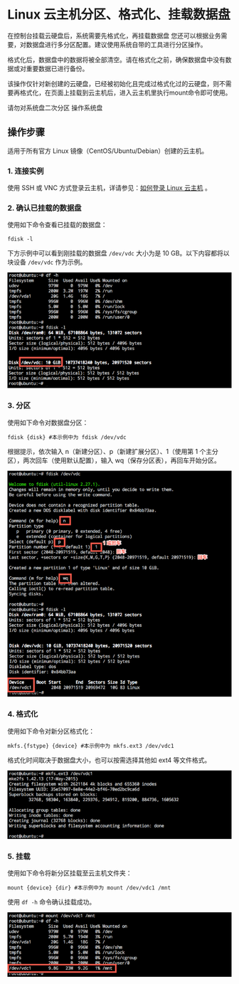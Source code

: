 # Linux 云主机分区、格式化、挂载数据盘

在控制台挂载云硬盘后，系统需要先格式化，再挂载数据盘
您还可以根据业务需要，对数据盘进行多分区配置。建议使用系统自带的工具进行分区操作。

格式化后，数据盘中的数据将被全部清空。请在格式化之前，确保数据盘中没有数据或对重要数据已进行备份。

该操作仅针对新创建的云硬盘，已经被初始化且完成过格式化过的云硬盘，则不需要再格式化，在页面上挂载到云主机后，进入云主机里执行mount命令即可使用。


请勿对系统盘二次分区 操作系统盘

## 操作步骤

适用于所有官方 Linux 镜像（CentOS/Ubuntu/Debian）创建的云主机。

### 1. 连接实例

使用 SSH 或 VNC 方式登录云主机，详请参见：[如何登录 Linux 云主机](http://support.c.163.com/md.html#!容器服务/云主机/使用指南/linux主机登录方法.md) 。

### 2. 确认已挂载的数据盘

使用如下命令查看已挂载的数据盘：

	fdisk -l

下方示例中可以看到刚挂载的数据盘 `/dev/vdc` 大小为是 10 GB。以下内容都将以块设备 `/dev/vdc` 作为示例。

![](../../image/初始化云硬盘-linux-确认挂载.png)

### 3. 分区

使用如下命令对数据盘分区：

	fdisk {disk} #本示例中为 fdisk /dev/vdc 

根据提示，依次输入 n（新建分区）、p（新建扩展分区）、1（使用第 1 个主分区），两次回车（使用默认配置），输入 wq（保存分区表），再回车开始分区。

![](../../image/初始化云硬盘-linux-分区.png)

### 4. 格式化

使用如下命令对新分区格式化：

	mkfs.{fstype} {device} #本示例中为 mkfs.ext3 /dev/vdc1

格式化时间取决于数据盘大小，也可以按需选择其他如 ext4 等文件格式。

![](../../image/初始化云硬盘-linux-格式化.png)

### 5. 挂载

使用如下命令将新分区挂载至云主机文件夹：

	mount {device} {dir} #本示例中为 mount /dev/vdc1 /mnt

使用 `df -h` 命令确认挂载成功。

![](../../image/初始化云硬盘-linux-mount.png)

